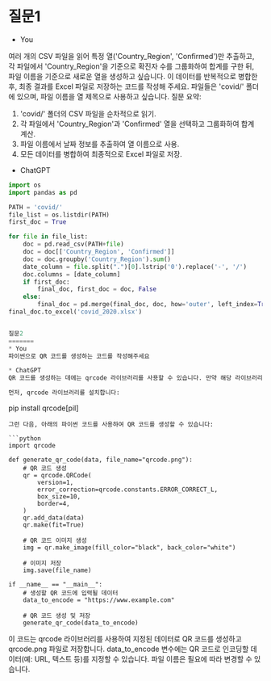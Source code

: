 질문1
=========
* You  

여러 개의 CSV 파일을 읽어 특정 열('Country_Region', 'Confirmed')만 추출하고, 각 파일에서 'Country_Region'을 기준으로 확진자 수를 그룹화하여 합계를 구한 뒤, 파일 이름을 기준으로 새로운 열을 생성하고 싶습니다. 이 데이터를 반복적으로 병합한 후, 최종 결과를 Excel 파일로 저장하는 코드를 작성해 주세요. 파일들은 'covid/' 폴더에 있으며, 파일 이름을 열 제목으로 사용하고 싶습니다.
질문 요약:
1.	'covid/' 폴더의 CSV 파일을 순차적으로 읽기.
2.	각 파일에서 'Country_Region'과 'Confirmed' 열을 선택하고 그룹화하여 합계 계산.
3.	파일 이름에서 날짜 정보를 추출하여 열 이름으로 사용.
4.	모든 데이터를 병합하여 최종적으로 Excel 파일로 저장.



* ChatGPT   

```python
import os
import pandas as pd

PATH = 'covid/'
file_list = os.listdir(PATH)
first_doc = True

for file in file_list:
    doc = pd.read_csv(PATH+file)
    doc = doc[['Country_Region', 'Confirmed']]
    doc = doc.groupby('Country_Region').sum()
    date_column = file.split(".")[0].lstrip('0').replace('-', '/') 
    doc.columns = [date_column]
    if first_doc:
        final_doc, first_doc = doc, False
    else:
        final_doc = pd.merge(final_doc, doc, how='outer', left_index=True, right_index=True)
final_doc.to_excel('covid_2020.xlsx')


질문2
=======
* You  
파이썬으로 QR 코드를 생성하는 코드를 작성해주세요

* ChatGPT 
QR 코드를 생성하는 데에는 qrcode 라이브러리를 사용할 수 있습니다. 만약 해당 라이브러리가 설치되어 있지 않다면 먼저 설치해야 합니다. 아래는 간단한 예제 코드입니다:

먼저, qrcode 라이브러리를 설치합니다:

```
pip install qrcode[pil]
```
그런 다음, 아래의 파이썬 코드를 사용하여 QR 코드를 생성할 수 있습니다:

```python
import qrcode

def generate_qr_code(data, file_name="qrcode.png"):
    # QR 코드 생성
    qr = qrcode.QRCode(
        version=1,
        error_correction=qrcode.constants.ERROR_CORRECT_L,
        box_size=10,
        border=4,
    )
    qr.add_data(data)
    qr.make(fit=True)

    # QR 코드 이미지 생성
    img = qr.make_image(fill_color="black", back_color="white")

    # 이미지 저장
    img.save(file_name)

if __name__ == "__main__":
    # 생성할 QR 코드에 입력될 데이터
    data_to_encode = "https://www.example.com"

    # QR 코드 생성 및 저장
    generate_qr_code(data_to_encode)

```
이 코드는 qrcode 라이브러리를 사용하여 지정된 데이터로 QR 코드를 생성하고 qrcode.png 파일로 저장합니다. data_to_encode 변수에는 QR 코드로 인코딩할 데이터(예: URL, 텍스트 등)를 지정할 수 있습니다. 파일 이름은 필요에 따라 변경할 수 있습니다.

